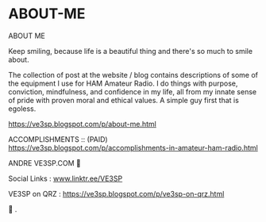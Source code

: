 # ABOUT-ME
ABOUT ME

Keep smiling, because life is a beautiful thing and there's so much to smile about.

The collection of post at the website / blog contains descriptions of some of the equipment I use for HAM Amateur Radio.  I do things with purpose, conviction, mindfulness, and confidence in my life, all from my innate sense of pride with proven moral and ethical values.  A simple guy first that is egoless.

https://ve3sp.blogspot.com/p/about-me.html


ACCOMPLISHMENTS ::   (PAID)
https://ve3sp.blogspot.com/p/accomplishments-in-amateur-ham-radio.html


ANDRE VE3SP.COM 

Social Links :  www.linktr.ee/VE3SP

VE3SP on QRZ :  https://ve3sp.blogspot.com/p/ve3sp-on-qrz.html


.
